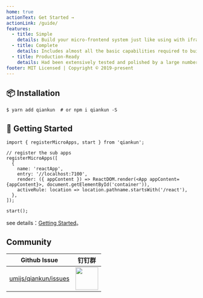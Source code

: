 ```yaml
---
home: true
actionText: Get Started →
actionLink: /guide/
features:
  - title: Simple
    details: Build your micro-frontend system just like using with iframe, but not iframe actually.
  - title: Complete
    details: Includes almost all the basic capabilities required to build a micro-frontend system, such as style isolation, js sandbox, preloading, and so on.
  - title: Production-Ready
    details: Had been extensively tested and polished by a large number of online applications both inside and outside of Ant Financial, the robustness is trustworthy.
footer: MIT Licensed | Copyright © 2019-present
---
```


## 📦 Installation

```shell
$ yarn add qiankun  # or npm i qiankun -S
```

## 🔨 Getting Started

```tsx
import { registerMicroApps, start } from 'qiankun';

// register the sub apps
registerMicroApps([
  {
    name: 'reactApp',
    entry: '//localhost:7100',
    render: ({ appContent }) => ReactDOM.render(<App appContent={appContent}>, document.getElementById('container')),
    activeRule: location => location.pathname.startsWith('/react'),
  },
]);

start();
```

see details：[Getting Started](/guide/getting-started.html)。

## Community

| Github Issue | 钉钉群 |
| --- | --- |
| [umijs/qiankun/issues](https://github.com/umijs/qiankun/issues) | <img src="https://gw.alipayobjects.com/mdn/rms_655822/afts/img/A*HMVERqOue-AAAAAAAAAAAABkARQnAQ" width="60" /> |
